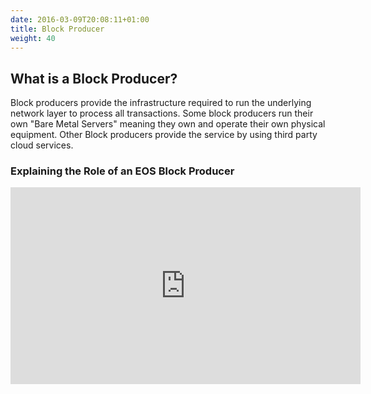 ```yaml
---
date: 2016-03-09T20:08:11+01:00
title: Block Producer
weight: 40
---
```


## What is a Block Producer?

Block producers provide the infrastructure required to run the underlying network layer to process all transactions. Some block producers run their own "Bare Metal Servers" meaning they own and operate their own physical equipment. Other Block producers provide the service by using third party cloud services.  

### Explaining the Role of an EOS Block Producer

<div class="rwd-media">
    <iframe width="560" height="315" src="https://www.youtube.com/embed/YLt5uexD9gg" frameborder="0" allow="accelerometer; autoplay; encrypted-media; gyroscope; picture-in-picture" allowfullscreen></iframe>
</div>
